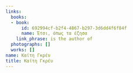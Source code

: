 ```yaml
---
links:
  books:
  - book:
      id: 692994cf-b2f4-4867-b297-3d6dd4f6f84f
      name: Έτσι, όπως τα έζησα
    link_phrase: is the author of
  photographs: []
  works: []
name: Καίτη Γκρέυ
title: Καίτη Γκρέυ
---
```


